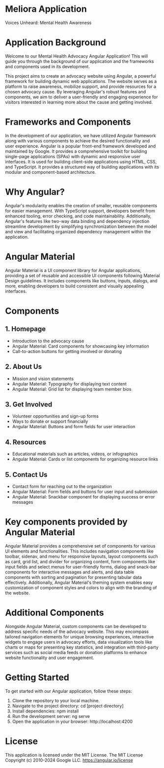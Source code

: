 #  Meliora Application 
Voices Unheard: Mental Health Awareness

# Application Background

Welcome to our Mental Health Advocacy Angular Application! This will guide you through the background of our application and the frameworks and components used in its development.

This project aims to create an advocacy website using Angular, a powerful framework for building dynamic web applications. The website serves as a platform to raise awareness, mobilize support, and provide resources for a chosen advocacy cause. By leveraging Angular's robust features and components, we aim to deliver a user-friendly and engaging experience for visitors interested in learning more about the cause and getting involved.

# Frameworks and Components
In the development of our application, we have utilized Angular framework along with various components to achieve the desired functionality and user experience. Angular is a popular front-end framework developed and maintained by Google. It provides a comprehensive toolkit for building single-page applications (SPAs) with dynamic and responsive user interfaces. It is used for  building client-side applications using HTML, CSS, and TypeScript. It provides a structured way of building applications with its modular and component-based architecture.

# Why Angular?
Angular's modularity enables the creation of smaller, reusable components for easier management. With TypeScript support, developers benefit from enhanced tooling, error checking, and code maintainability. Additionally, Angular's features like two-way data binding and dependency injection streamline development by simplifying synchronization between the model and view and facilitating organized dependency management within the application.

# Angular Material
Angular Material is a UI component library for Angular applications, providing a set of reusable and accessible UI components following Material Design guidelines. It includes components like buttons, inputs, dialogs, and more, enabling developers to build consistent and visually appealing interfaces.

# Components

## 1. Homepage
   - Introduction to the advocacy cause
   - Angular Material: Card components for showcasing key information
   - Call-to-action buttons for getting involved or donating

## 2. About Us
   - Mission and vision statements
   - Angular Material: Typography for displaying text content
   - Angular Material: Grid list for displaying team member bios

## 3. Get Involved
   - Volunteer opportunities and sign-up forms
   - Ways to donate or support financially
   - Angular Material: Buttons and form fields for user interaction
   
## 4. Resources
   - Educational materials such as articles, videos, or infographics
   - Angular Material: Cards or list components for organizing resource links


## 5. Contact Us
   - Contact form for reaching out to the organization
   - Angular Material: Form fields and buttons for user input and submission
   - Angular Material: Snackbar component for displaying success or error messages

# Key components provided by Angular Material
Angular Material provides a comprehensive set of components for various UI elements and functionalities. This includes navigation components like toolbar, sidenav, and menu for responsive layouts, layout components such as card, grid list, and divider for organizing content, form components like input fields and select menus for user-friendly forms, dialog and snack-bar components for interactive messages and alerts, and data table components with sorting and pagination for presenting tabular data effectively. Additionally, Angular Material's theming system enables easy customization of component styles and colors to align with the branding of the website.

# Additional Components
Alongside Angular Material, custom components can be developed to address specific needs of the advocacy website. This may encompass tailored navigation elements for unique browsing experiences, interactive widgets to engage users in advocacy efforts, data visualization tools like charts or maps for presenting key statistics, and integration with third-party services such as social media feeds or donation platforms to enhance website functionality and user engagement.


# Getting Started
To get started with our Angular application, follow these steps:

1. Clone the repository to your local machine.
2. Navigate to the project directory: cd [project directory]
3. Install dependencies: npm install
4. Run the development server: ng serve
5. Open the application in your browser: http://localhost:4200
   
# License
This application is licensed under the MIT License. The MIT License Copyright (c) 2010-2024 Google LLC. https://angular.io/license

